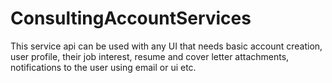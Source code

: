 # ConsultingAccountServices

This service api can be used with any UI that needs basic account creation, user profile, their job interest, resume and cover letter attachments, notifications to the user using email or ui etc.
